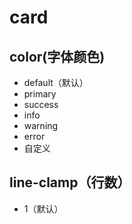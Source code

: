 # card

## color(字体颜色)
- default（默认）
- primary
- success
- info
- warning
- error
- 自定义
  
## line-clamp（行数）
- 1（默认）
